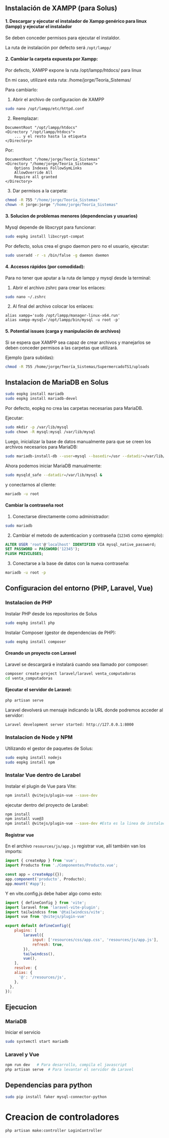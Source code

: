 ## Instalación de XAMPP (para Solus)
#### 1. Descargar y ejecutar el instalador de Xampp genérico para linux (lampp) y ejecutar el instalador
Se deben conceder permisos para ejecutar el instaldor.

La ruta de instalación por defecto será    `/opt/lampp/`

#### 2. Cambiar la carpeta expuesta por Xampp: 
Por defecto, XAMPP expone la ruta /opt/lampp/htdocs/ para linux

En mi caso, utilizaré esta ruta: /home/jorge/Teoría_Sistemas/

Para cambiarlo: 

1. Abrir el archivo de configuracion de XAMPP
```sh
sudo nano /opt/lampp/etc/httpd.conf
```

2. Reemplazar: 
```
DocumentRoot "/opt/lampp/htdocs"
<Directory "/opt/lampp/htdocs">
    ... y el resto hasta la etiqueta
</Directory>
```

Por: 
```
DocumentRoot "/home/jorge/Teoría_Sistemas"
<Directory "/home/jorge/Teoría_Sistemas">
    Options Indexes FollowSymLinks
    AllowOverride All
    Require all granted
</Directory>
```

3. Dar permisos a la carpeta:
```sh
chmod -R 755 "/home/jorge/Teoría_Sistemas"
chown -R jorge:jorge "/home/jorge/Teoría_Sistemas"
```


#### 3. Solucion de problemas menores (dependencias y usuarios)
Mysql depende de libxcrypt para funcionar: 
``` sh
sudo eopkg install libxcrypt-compat
``` 
Por defecto, solus crea el grupo daemon pero no el usuario, ejecutar: 
```sh
sudo useradd -r -s /bin/false -g daemon daemon
```
#### 4. Accesos rápidos (por comodidad): 
Para no tener que aputar a la ruta de lampp y mysql desde la terminal:

1. Abrir el archivo zshrc para crear los enlaces: 
```sh
sudo nano ~/.zshrc
```
2. Al final del archivo colocar los enlaces:
```
alias xampp='sudo /opt/lampp/manager-linux-x64.run'
alias xampp-mysql='/opt/lampp/bin/mysql -u root -p'
```

#### 5. Potential issues (carga y manipulación de archivos)
Si se espera que XAMPP sea capaz de crear archivos y manejarlos se deben conceder permisos a las carpetas que utilizará.

Ejemplo (para subidas):
```sh
chmod -R 755 /home/jorge/Teoría_Sistemas/SupermercadoTS1/uploads
```


## Instalacion de MariaDB en Solus
```sh
sudo eopkg install mariadb
sudo eopkg install mariadb-devel
```
Por defecto, eopkg no crea las carpetas necesarias para MariaDB.

Ejecutar:
```sh
sudo mkdir -p /var/lib/mysql
sudo chown -R mysql:mysql /var/lib/mysql
```

Luego, inicializar la base de datos manualmente para que se creen los archivos necesarios para MariaDB:
```sh
sudo mariadb-install-db --user=mysql --basedir=/usr --datadir=/var/lib/mysql
```

Ahora podemos iniciar MariaDB manualmente:
```sh
sudo mysqld_safe --datadir=/var/lib/mysql &
```
y conectarnos al cliente:
```sh
mariadb -u root
```

#### Cambiar la contraseña root
1. Conectarse directamente como administrador:
```sh
sudo mariadb
```
2. Cambiar el metodo de autenticacion y contraseña (`12345` como ejemplo):
```SQL
ALTER USER 'root'@'localhost' IDENTIFIED VIA mysql_native_password;
SET PASSWORD = PASSWORD('12345');
FLUSH PRIVILEGES;
```
3. Conectarse a la base de datos con la nueva contraseña:
```sh
mariadb -u root -p
```

## Configuracion del entorno (PHP, Laravel, Vue)
### Instalacion de PHP
Instalar PHP desde los repositorios de Solus
```sh
sudo eopkg install php
```
Instalar Composer (gestor de dependencias de PHP):
```sh
sudo eopkg install composer
```

#### Creando un proyecto con Laravel
Laravel se descargará e instalará cuando sea llamado por composer:
```sh
composer create-project laravel/laravel venta_computadoras
cd venta_computadoras
```
#### Ejecutar el servidor de Laravel: 
```sh
php artisan serve
```
Laravel devolverá un mensaje indicando la URL donde podremos acceder al servidor: 
```sh
Laravel development server started: http://127.0.0.1:8000
```

### Instalacion de Node y NPM
Utilizando el gestor de paquetes de Solus:
```sh
sudo eopkg install nodejs
sudo eopkg install npm
```
### Instalar Vue dentro de Larabel
Instalar el plugin de Vue para Vite:
```sh
npm install @vitejs/plugin-vue --save-dev
```

ejecutar dentro del proyecto de Larabel:
```sh
npm install
npm install vue@3
npm install @vitejs/plugin-vue --save-dev #Esta es la linea de instalacion de vue
```

#### Registrar vue
En el archivo `resources/js/app.js` registrar vue, allí también van los imports:

```js
import { createApp } from 'vue';
import Producto from './Componentes/Producto.vue';

const app = createApp({});
app.component('producto', Producto);
app.mount('#app');

```

Y en vite.config.js debe haber algo como esto: 

```js
import { defineConfig } from 'vite';
import laravel from 'laravel-vite-plugin';
import tailwindcss from '@tailwindcss/vite';
import vue from '@vitejs/plugin-vue'

export default defineConfig({
    plugins: [
        laravel({
            input: ['resources/css/app.css', 'resources/js/app.js'],
            refresh: true,
        }),
        tailwindcss(),
        vue(),
    ],
    resolve: {
    alias: {
      '@': '/resources/js',
    },
  },
});
```






## Ejecucion

### MariaDB
Iniciar el servicio
```sh
sudo systemctl start mariadb
```

### Laravel y Vue
```sh
npm run dev   # Para desarrollo, compila el javascript 
php artisan serve  # Para levantar el servidor de Laravel
```

## Dependencias para python
```sh
sudo pip install faker mysql-connector-python
```





# Creacion de controladores
```sh
php artisan make:controller LoginController
```




